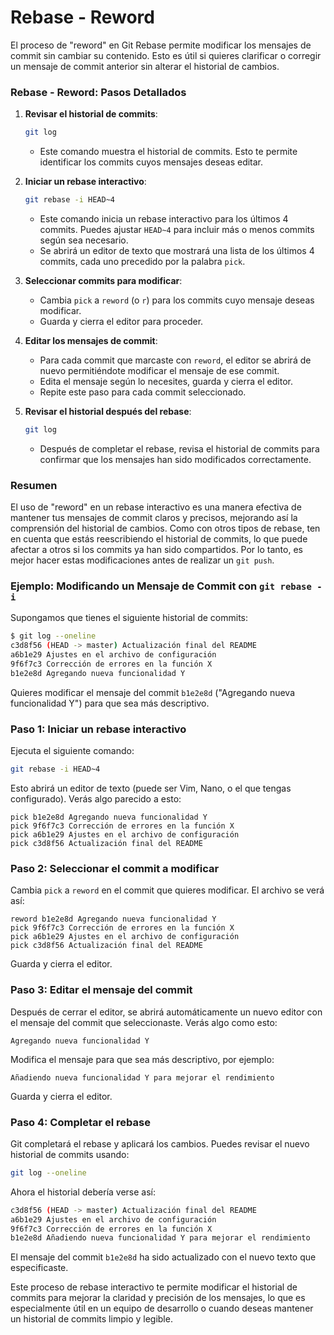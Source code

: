 # Rebase - Reword

El proceso de "reword" en Git Rebase permite modificar los mensajes de commit sin cambiar su contenido. Esto es útil si quieres clarificar o corregir un mensaje de commit anterior sin alterar el historial de cambios.

### **Rebase - Reword: Pasos Detallados**

1. **Revisar el historial de commits**:
   ```bash
   git log
   ```
   - Este comando muestra el historial de commits. Esto te permite identificar los commits cuyos mensajes deseas editar.

2. **Iniciar un rebase interactivo**:
   ```bash
   git rebase -i HEAD~4
   ```
   - Este comando inicia un rebase interactivo para los últimos 4 commits. Puedes ajustar `HEAD~4` para incluir más o menos commits según sea necesario.
   - Se abrirá un editor de texto que mostrará una lista de los últimos 4 commits, cada uno precedido por la palabra `pick`.

3. **Seleccionar commits para modificar**:
   - Cambia `pick` a `reword` (o `r`) para los commits cuyo mensaje deseas modificar.
   - Guarda y cierra el editor para proceder.

4. **Editar los mensajes de commit**:
   - Para cada commit que marcaste con `reword`, el editor se abrirá de nuevo permitiéndote modificar el mensaje de ese commit.
   - Edita el mensaje según lo necesites, guarda y cierra el editor.
   - Repite este paso para cada commit seleccionado.

5. **Revisar el historial después del rebase**:
   ```bash
   git log
   ```
   - Después de completar el rebase, revisa el historial de commits para confirmar que los mensajes han sido modificados correctamente.

### **Resumen**

El uso de "reword" en un rebase interactivo es una manera efectiva de mantener tus mensajes de commit claros y precisos, mejorando así la comprensión del historial de cambios. Como con otros tipos de rebase, ten en cuenta que estás reescribiendo el historial de commits, lo que puede afectar a otros si los commits ya han sido compartidos. Por lo tanto, es mejor hacer estas modificaciones antes de realizar un `git push`.

### **Ejemplo: Modificando un Mensaje de Commit con `git rebase -i`**

Supongamos que tienes el siguiente historial de commits:

```bash
$ git log --oneline
c3d8f56 (HEAD -> master) Actualización final del README
a6b1e29 Ajustes en el archivo de configuración
9f6f7c3 Corrección de errores en la función X
b1e2e8d Agregando nueva funcionalidad Y
```

Quieres modificar el mensaje del commit `b1e2e8d` ("Agregando nueva funcionalidad Y") para que sea más descriptivo.

### **Paso 1: Iniciar un rebase interactivo**

Ejecuta el siguiente comando:

```bash
git rebase -i HEAD~4
```

Esto abrirá un editor de texto (puede ser Vim, Nano, o el que tengas configurado). Verás algo parecido a esto:

```
pick b1e2e8d Agregando nueva funcionalidad Y
pick 9f6f7c3 Corrección de errores en la función X
pick a6b1e29 Ajustes en el archivo de configuración
pick c3d8f56 Actualización final del README
```

### **Paso 2: Seleccionar el commit a modificar**

Cambia `pick` a `reword` en el commit que quieres modificar. El archivo se verá así:

```
reword b1e2e8d Agregando nueva funcionalidad Y
pick 9f6f7c3 Corrección de errores en la función X
pick a6b1e29 Ajustes en el archivo de configuración
pick c3d8f56 Actualización final del README
```

Guarda y cierra el editor.

### **Paso 3: Editar el mensaje del commit**

Después de cerrar el editor, se abrirá automáticamente un nuevo editor con el mensaje del commit que seleccionaste. Verás algo como esto:

```
Agregando nueva funcionalidad Y
```

Modifica el mensaje para que sea más descriptivo, por ejemplo:

```
Añadiendo nueva funcionalidad Y para mejorar el rendimiento
```

Guarda y cierra el editor.

### **Paso 4: Completar el rebase**

Git completará el rebase y aplicará los cambios. Puedes revisar el nuevo historial de commits usando:

```bash
git log --oneline
```

Ahora el historial debería verse así:

```bash
c3d8f56 (HEAD -> master) Actualización final del README
a6b1e29 Ajustes en el archivo de configuración
9f6f7c3 Corrección de errores en la función X
b1e2e8d Añadiendo nueva funcionalidad Y para mejorar el rendimiento
```

El mensaje del commit `b1e2e8d` ha sido actualizado con el nuevo texto que especificaste. 

Este proceso de rebase interactivo te permite modificar el historial de commits para mejorar la claridad y precisión de los mensajes, lo que es especialmente útil en un equipo de desarrollo o cuando deseas mantener un historial de commits limpio y legible.